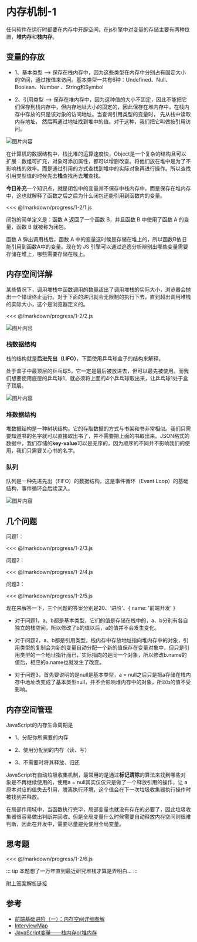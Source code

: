 # 内存机制-1

任何软件在运行时都要在内存中开辟空间，在js引擎中对变量的存储主要有两种位置，**堆内存**和**栈内存**。

## 变量的存放

- 1、基本类型 --> 保存在栈内存中，因为这些类型在内存中分别占有固定大小的空间，通过按值来访问。基本类型一共有6种：Undefined、Null、Boolean、Number 、String和Symbol

- 2、引用类型 --> 保存在堆内存中，因为这种值的大小不固定，因此不能把它们保存到栈内存中，但内存地址大小的固定的，因此保存在堆内存中，在栈内存中存放的只是该对象的访问地址。当查询引用类型的变量时， 先从栈中读取内存地址， 然后再通过地址找到堆中的值。对于这种，我们把它叫做按引用访问。

![图片内容](http://resource.muyiy.vip/image/2019-07-24-060214.png)

在计算机的数据结构中，栈比堆的运算速度快，Object是一个复杂的结构且可以扩展：数组可扩充，对象可添加属性，都可以增删改查。将他们放在堆中是为了不影响栈的效率。而是通过引用的方式查找到堆中的实际对象再进行操作。所以查找引用类型值的时候先去**栈**查找再去**堆**查找。


**今日补充**一个知识点，就是闭包中的变量并不保存中栈内存中，而是保存在堆内存中，这也就解释了函数之后之后为什么闭包还能引用到函数内的变量。

<<< @/markdown/progress/1-2/1.js

闭包的简单定义是：函数 A 返回了一个函数 B，并且函数 B 中使用了函数 A 的变量，函数 B 就被称为闭包。

函数 A 弹出调用栈后，函数 A 中的变量这时候是存储在堆上的，所以函数B依旧能引用到函数A中的变量。现在的 JS 引擎可以通过逃逸分析辨别出哪些变量需要存储在堆上，哪些需要存储在栈上。

## 内存空间详解

某些情况下，调用堆栈中函数调用的数量超出了调用堆栈的实际大小，浏览器会抛出一个错误终止运行。对于下面的递归就会无限制的执行下去，直到超出调用堆栈的实际大小，这个是浏览器定义的。

<<< @/markdown/progress/1-2/2.js

![图片内容](http://resource.muyiy.vip/image/2019-07-24-060211.png)

### 栈数据结构

栈的结构就是**后进先出（LIFO）**，下面使用乒乓球盒子的结构来解释。

处于盒子中最顶层的乒乓球5，它一定是最后被放进去，但可以最先被使用。而我们想要使用底层的乒乓球1，就必须将上面的4个乒乓球取出来，让乒乓球1处于盒子顶层。

![图片内容](https://upload-images.jianshu.io/upload_images/599584-b12fef30803a0c53.png?imageMogr2/auto-orient/strip%7CimageView2/2/w/700/format/webp)

### 堆数据结构

堆数据结构是一种树状结构。它的存取数据的方式与书架和书非常相似。我们只需要知道书的名字就可以直接取出书了，并不需要把上面的书取出来。JSON格式的数据中，我们存储的**key-value**可以是无序的，因为顺序的不同并不影响我们的使用，我们只需要关心书的名字。

### 队列

队列是一种先进先出（FIFO）的数据结构，这是事件循环（Event Loop）的基础结构，事件循环会后续深入。

![图片内容](https://upload-images.jianshu.io/upload_images/599584-7ca4b641daf48c57.png?imageMogr2/auto-orient/strip%7CimageView2/2/w/1000/format/webp)

## 几个问题

问题1：

<<< @/markdown/progress/1-2/3.js

问题2：

<<< @/markdown/progress/1-2/4.js

问题3：

<<< @/markdown/progress/1-2/5.js

现在来解答一下，三个问题的答案分别是20、‘进阶’、{ name: '前端开发' }

- 对于问题1，a、b都是基本类型，它们的值是存储在栈中的，a、b分别有各自独立的栈空间，所以修改了b的值以后，a的值并不会发生变化。

- 对于问题2，a、b都是引用类型，栈内存中存放地址指向堆内存中的对象，引用类型的复制会为新的变量自动分配一个新的值保存在变量对象中，但只是引用类型的一个地址指针而已，实际指向的是同一个对象，所以修改b.name的值后，相应的a.name也就发生了改变。

- 对于问题3，首先要说明的是null是基本类型，a = null之后只是把a存储在栈内存中地址改变成了基本类型null，并不会影响堆内存中的对象，所以b的值不受影响。

## 内存空间管理

JavaScript的内存生命周期是

- 1、分配你所需要的内存

- 2、使用分配到的内存（读、写）

- 3、不需要时将其释放、归还

JavaScript有自动垃圾收集机制，最常用的是通过**标记清除**的算法来找到哪些对象是不再继续使用的，使用a = null其实仅仅只是做了一个释放引用的操作，让 a 原本对应的值失去引用，脱离执行环境，这个值会在下一次垃圾收集器执行操作时被找到并释放。

在局部作用域中，当函数执行完毕，局部变量也就没有存在的必要了，因此垃圾收集器很容易做出判断并回收。但是全局变量什么时候需要自动释放内存空间则很难判断，因此在开发中，需要尽量避免使用全局变量。

## 思考题

<<< @/markdown/progress/1-2/6.js

::: tip
本题想了一万年直到最近研究堆栈才算是弄明白...
:::

[附上答案解析链接](https://www.zhihu.com/question/41220520)

## 参考

- [前端基础进阶（一）：内存空间详细图解](https://www.jianshu.com/p/996671d4dcc4)
- [InterviewMap](https://github.com/InterviewMap/CS-Interview-Knowledge-Map/blob/master/JS/JS-ch.md#%E9%97%AD%E5%8C%85)
- [JavaScript变量——栈内存or堆内存](https://blog.csdn.net/xdd19910505/article/details/41900693)

